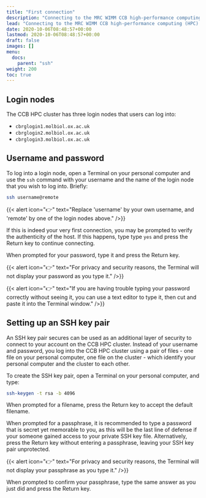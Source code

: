 ```yaml
---
title: "First connection"
description: "Connecting to the MRC WIMM CCB high-performance computing (HPC) cluster for the first time."
lead: "Connecting to the MRC WIMM CCB high-performance computing (HPC) cluster for the first time."
date: 2020-10-06T08:48:57+00:00
lastmod: 2020-10-06T08:48:57+00:00
draft: false
images: []
menu:
  docs:
    parent: "ssh"
weight: 200
toc: true
---
```


## Login nodes

The CCB HPC cluster has three login nodes that users can log into:

- `cbrglogin1.molbiol.ox.ac.uk`
- `cbrglogin2.molbiol.ox.ac.uk`
- `cbrglogin3.molbiol.ox.ac.uk`

## Username and password

To log into a login node, open a Terminal on your personal computer and use the `ssh`
command with your username and the name of the login node that you wish to log
into.
Briefly:

```bash
ssh username@remote
```

{{< alert icon="👉" text="Replace 'username' by your own username, and 'remote' by one of the login nodes above." />}}

If this is indeed your very first connection, you may be prompted to verify the authenticity of the host.
If this happens, type type `yes` and press the Return key to continue connecting.

When prompted for your password, type it and press the Return key.

{{< alert icon="👉" text="For privacy and security reasons, the Terminal will not display your password as you type it." />}}

{{< alert icon="👉" text="If you are having trouble typing your password correctly without seeing it, you can use a text editor to type it, then cut and paste it into the Terminal window." />}}

## Setting up an SSH key pair

An SSH key pair secures can be used as an additional layer of security to connect
to your account on the CCB HPC cluster.
Instead of your username and password, you log into the CCB HPC cluster using
a pair of files - one file on your personal computer, one file on the cluster -
which identify your personal computer and the cluster to each other.

To create the SSH key pair, open a Terminal on your personal computer, and type:

```bash
ssh-keygen -t rsa -b 4096
```

When prompted for a filename, press the Return key to accept the default filename.

When prompted for a passphrase, it is recommended to type a password that is
secret yet memorable to you, as this will be the last line of defense if your
someone gained access to your private SSH key file.
Alternatively, press the Return key without entering a passphrase, leaving your
SSH key pair unprotected.

{{< alert icon="👉" text="For privacy and security reasons, the Terminal will not display your passphrase as you type it." />}}

When prompted to confirm your passphrase, type the same answer as you just did and press the Return key.
